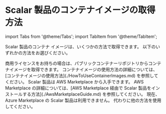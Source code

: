 # Scalar 製品のコンテナイメージの取得方法

import Tabs from '@theme/Tabs';
import TabItem from '@theme/TabItem';

Scalar 製品のコンテナ イメージは、いくつかの方法で取得できます。 以下のいずれかの方法をお選びください。

<Tabs queryString="container-images">
  <TabItem value="container-images" label="コンテナイメージ" default>
    商用ライセンスをお持ちの場合は、パブリックコンテナーリポジトリからコンテナイメージを取得できます。 コンテナイメージの使用方法の詳細については、[コンテナイメージの使用方法](./HowToUseContainerImages.md) を参照してください。
  </TabItem>
  <TabItem value="aws-marketplace" label="AWS Marketplace">
    Scalar 製品は AWS Marketplace から入手できます。 AWS Marketplace の詳細については、[AWS Marketplace 経由で Scalar 製品をインストールする方法](./AwsMarketplaceGuide.md) を参照してください。
  </TabItem>
  <TabItem value="azure-marketplace" label="Azure Marketplace">
    現在、Azure Marketplace の Scalar 製品は利用できません。 代わりに他の方法を使用してください。
  </TabItem>
</Tabs>
